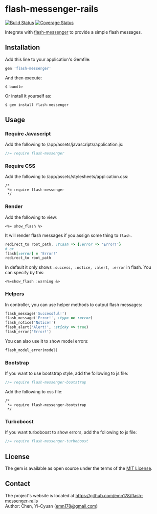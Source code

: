 # flash-messenger-rails

[![Build Status](https://api.travis-ci.org/emn178/flash-messenger-rails.png)](https://travis-ci.org/emn178/flash-messenger-rails)
[![Coverage Status](https://coveralls.io/repos/emn178/flash-messenger-rails/badge.svg?branch=master)](https://coveralls.io/r/emn178/flash-messenger-rails?branch=master)

Integrate with [flash-messenger](https://github.com/emn178/flash-messenger) to provide a simple flash messages. 

## Installation

Add this line to your application's Gemfile:

```ruby
gem 'flash-messenger'
```

And then execute:

    $ bundle

Or install it yourself as:

    $ gem install flash-messenger

## Usage

### Require Javascript
Add the following to /app/assets/javascripts/application.js:
```JavaScript
//= require flash-messenger
```

### Require CSS
Add the following to /app/assets/stylesheets/application.css:
```
/*
 *= require flash-messenger
 */
```

### Render
Add the following to view:
```
<%= show_flash %>
```
It will render flash messages if you assign some thing to `flash`.
```ruby
redirect_to root_path, :flash => {:error => 'Error!'}
# or
flash[:error] = 'Error!'
redirect_to root_path
```
In default it only shows `:success, :notice, :alert, :error` in flash. You can specify by this:
```
<%=show_flash :warning &>
```

### Helpers
In controller, you can use helper methods to output flash messages:
```ruby
flash_message('Successful!')
flash_message('Error!', :type => :error)
flash_notice('Notice!')
flash_alert('Alert!', :sticky => true)
flash_error('Error!')
```
You can also use it to show model errors:
```ruby
flash_model_error(model)
```

### Bootstrap
If you want to use bootstrap style, add the following to js file:
```JavaScript
//= require flash-messenger-bootstrap
```
Add the following to css file:
```
/*
 *= require flash-messenger-bootstrap
 */
```

### Turboboost
If you want turboboost to show errors, add the following to js file:
```JavaScript
//= require flash-messenger-turboboost
```

## License

The gem is available as open source under the terms of the [MIT License](http://opensource.org/licenses/MIT).

## Contact
The project's website is located at https://github.com/emn178/flash-messenger-rails  
Author: Chen, Yi-Cyuan (emn178@gmail.com)
